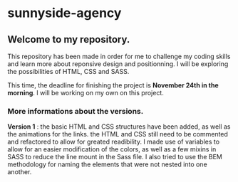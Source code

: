 # sunnyside-agency

## Welcome to my repository.
This repository has been made in order for me to challenge my coding skills and learn more about reponsive design and positionning. I will be exploring the possibilities of HTML, CSS and SASS.

This time, the deadline for finishing the project is **November 24th in the morning**. I will be working on my own on this project.

### More informations about the versions.

**Version 1** : the basic HTML and CSS structures have been added, as well as the animations for the links. the HTML and CSS still need to be commented and refactored to allow for greated readibility. I made use of variables to allow for an easier modification of the colors, as well as a few mixins in SASS to reduce the line mount in the Sass file. I also tried to use the BEM methodology for naming the elements that were not nested into one another.
